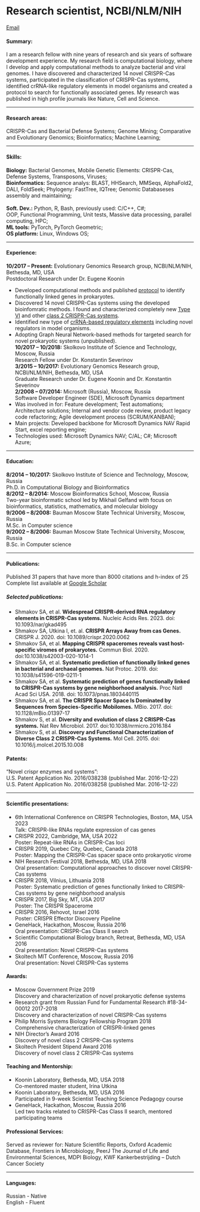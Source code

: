 # Research scientist, NCBI/NLM/NIH
[Email](mailto:sergey.shmakov@gmail.com)
#### Summary: 
I am a research fellow with nine years of research and six years of software development experience. My research field is computational biology, where I develop and apply computational methods to analyze bacterial and viral genomes. I have discovered and characterized 14 novel CRISPR-Cas systems, participated in the classification of CRISPR-Cas systems, identified crRNA-like regulatory elements in model organisms and created a protocol to search for functionally associated genes. My research was published in high profile journals like Nature, Cell and Science. 
* * *

#### Research areas:
CRISPR-Cas and Bacterial Defense Systems; Genome Mining; Comparative and Evolutionary Genomics; Bioinformatics; Machine Learning;
* * *

#### Skills:
**Biology:** Bacterial Genomes, Mobile Genetic Elements: CRISPR-Cas, Defense Systems, Transposons, Viruses;<br>
**Bioinformatics:** Sequence analys: BLAST, HHSearch, MMSeqs, AlphaFold2, DALI, FoldSeek; Phylogeny: FastTree, IQTree; Genomic Databaseses assembly and maintaining;<br>   
**Soft. Dev.:** Python, R, Bash, previously used: C/C++, C#;<br>OOP, Functional Programming, Unit tests, Massive data processing, parallel computing, HPC;<br>
**ML tools:** PyTorch, PyTorch Geometric;<br>
**OS platform:** Linux, Windows OS;
* * *

#### Experience:
**10/2017 – Present:** Evolutionary Genomics Research group, NCBI/NLM/NIH, Bethesda, MD, USA<br>Postdoctoral Research under Dr. Eugene Koonin<br>
*   Developed computational methods and published [protocol](https://pubmed.ncbi.nlm.nih.gov/31520072/) to identify functionally linked genes in prokaryotes.<br>
*   Discovered 14 novel CRISPR-Cas systems using the developed bioinfomratic methods. I found and characterized completely new [Type VI](https://pubmed.ncbi.nlm.nih.gov/26593719/) and other [class 2 CRISPR-Cas systems](https://pubmed.ncbi.nlm.nih.gov/31857715/).<br>
*   Identified new type of [crRNA-based regulatory elements](https://pubmed.ncbi.nlm.nih.gov/37283088/) including novel regulators in model organisms.<br>
*   Adopting Graph Neural Network-based methods for targeted search for novel prokaryotic systems (unpublished).<br>
**10/2017 – 10/2018:** Skolkovo Institute of Science and Technology, Moscow, Russia<br>Research Fellow under Dr. Konstantin Severinov<br>
**3/2015 – 10/2017:** Evolutionary Genomics Research group, NCBI/NLM/NIH, Bethesda, MD, USA<br>Graduate Research under Dr. Eugene Koonin and Dr. Konstantin Severinov<br>
**2/2008 – 07/2014:** Microsoft (Russia), Moscow, Russia<br>Software Developer Engineer (SDE), Microsoft Dynamics department<br>
*   Was involved in for: Feature development; Test automations; Architecture solutions; Internal and vendor code review, product legacy code refactoring; Agile development process (SCRUM/KANBAN);<br>
*   Main projects: Developed backbone for Microsoft Dynamics NAV Rapid Start, excel reporting engine;<br>
*   Technologies used: Microsoft Dynamics NAV; C/AL; C#; Microsoft Azure; 
* * *

#### Education:
**8/2014 – 10/2017:** Skolkovo Institute of Science and Technology, Moscow, Russia<br>Ph.D. in Computational Biology and Bioinformatics<br>
**8/2012 – 8/2014:** Moscow Bioinformatics School, Moscow, Russia<br>Two-year bioinformatic school led by Mikhail Gelfand with focus on bioinformatics, statistics, mathematics, and molecular biology<br>
**9/2006 – 8/2008:** Bauman Moscow State Technical University, Moscow, Russia<br>M.Sc. in Computer science<br>
**9/2002 – 8/2006:** Bauman Moscow State Technical University, Moscow, Russia<br>B.Sc. in Computer science
* * *

#### Publications:
Published 31 papers that have more than 8000 citations and h-index of 25
Complete list available at [Google Scholar](https://scholar.google.com/citations?hl=en&user=X6lCOCAAAAAJ&view_op=list_works)

##### Selected publications:
*   Shmakov SA, et al. **Widespread CRISPR-derived RNA regulatory elements in CRISPR-Cas systems.** Nucleic Acids Res. 2023. doi: 10.1093/nar/gkad495<br>
*   Shmakov SA, Utkina I, et. al. **CRISPR Arrays Away from cas Genes.** CRISPR J. 2020. doi: 10.1089/crispr.2020.0062<br>
*   Shmakov SA, et al. **Mapping CRISPR spaceromes reveals vast host-specific viromes of prokaryotes.** Commun Biol. 2020. doi:10.1038/s42003-020-1014-1<br>
*   Shmakov SA, et al. **Systematic prediction of functionally linked genes in bacterial and archaeal genomes.** Nat Protoc. 2019. doi: 10.1038/s41596-019-0211-1<br>
*   Shmakov SA, et al. **Systematic prediction of genes functionally linked to CRISPR-Cas systems by gene neighborhood analysis.** Proc Natl Acad Sci USA. 2018. doi: 10.1073/pnas.1803440115<br>
*   Shmakov SA, et al. **The CRISPR Spacer Space Is Dominated by Sequences from Species-Specific Mobilomes.** MBio. 2017. doi: 10.1128/mBio.01397-17<br>
*   Shmakov S, et al. **Diversity and evolution of class 2 CRISPR-Cas systems.** Nat Rev Microbiol. 2017. doi:10.1038/nrmicro.2016.184<br>
*   Shmakov S, et al. **Discovery and Functional Characterization of Diverse Class 2 CRISPR-Cas Systems.** Mol Cell. 2015. doi: 10.1016/j.molcel.2015.10.008<br>

#### Patents:
“Novel crispr enzymes and systems”:<br>
U.S. Patent Application No. 2016/038238 (published Mar. 2016-12-22)<br>
U.S. Patent Application No. 2016/038258 (published Mar. 2016-12-22)
* * *

#### Scientific presentations:
*   6th International Conference on CRISPR Technologies, Boston, MA, USA 2023<br>Talk: CRISPR-like RNAs regulate expression of cas genes<br style="line-height: 10px" />
*   CRISPR 2022, Cambridge, MA, USA 2022<br>Poster: Repeat-like RNAs in CRISPR-Cas loci<br style="line-height: 10px" />
*   CRISPR 2019, Quebec City, Quebec, Canada 2018<br>Poster: Mapping the CRISPR-Cas spacer space onto prokaryotic virome<br style="line-height: 10px" />
*   NIH Research Festival 2018, Bethesda, MD, USA 2018<br>Oral presentation: Computational approaches to discover novel CRISPR-Cas systems<br style="line-height: 10px" />
*   CRISPR 2018, Vilnius, Lithuania 2018<br>Poster: Systematic prediction of genes functionally linked to CRISPR-Cas systems by gene neighborhood analysis<br style="line-height: 10px" />
*   CRISPR 2017, Big Sky, MT, USA 2017<br>Poster: The CRISPR Spacerome<br style="line-height: 10px" />
*   CRISPR 2016, Rehovot, Israel 2016<br>Poster: CRISPR Effector Discovery Pipeline<br style="line-height: 10px" />
*   GeneHack, Hackathon, Moscow, Russia 2016<br>Oral presentation: CRISPR-Cas Class II search<br style="line-height: 10px" />
*   Scientific Computational Biology branch, Retreat, Bethesda, MD, USA 2016<br>Oral presentation: Novel CRISPR-Cas systems<br style="line-height: 10px" />
*   Skoltech MIT Conference, Moscow, Russia 2016<br>Oral presentation: Novel CRISPR-Cas systems<br>

#### Awards:
*   Moscow Government Prize 2019<br>Discovery and characterization of novel prokaryotic defense systems<br style="line-height: 10px" />
*   Research grant from Russian Fund for Fundamental Research #18-34-00012 2017-2018<br>Discovery and characterization of novel CRISPR-Cas systems<br style="line-height: 10px" />
*   Philip Morris Systems Biology Fellowship Program 2018<br>Comprehensive characterization of CRISPR-linked genes<br style="line-height: 10px" />
*   NIH Director’s Award 2016<br>Discovery of novel class 2 CRISPR-Cas systems<br style="line-height: 10px" />
*   Skoltech President Stipend Award 2016<br>Discovery of novel class 2 CRISPR-Cas systems<br>

#### Teaching and Mentorship:
*   Koonin Laboratory, Bethesda, MD, USA 2018<br>Co-mentored master student, Irina Utkina<br>
*   Koonin Laboratory, Bethesda, MD, USA 2016<br>Participated in 9-week Scientist Teaching Science Pedagogy course<br>
*   GeneHack, Hackathon, Moscow, Russia 2016<br>Led two tracks related to CRISPR-Cas Class II search, mentored participating teams<br>

#### Professional Services:
Served as reviewer for: Nature Scientific Reports, Oxford Academic Database,
Frontiers in Microbiology, PeerJ The Journal of Life and Environmental Sciences, MDPI Biology, KWF 
Kankerbestrijding – Dutch Cancer Society
* * *

#### Languages:
Russian - Native<br>English - Fluent